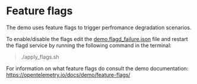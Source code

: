 # Feature flags
The demo uses feature flags to trigger perfromance degradation scenarios. 

To enable/disable the flags edit the [demo.flagd_failure.json](demo.flagd_failure.json) file and restart the flagd service by running the following command in the terminal:

> ./apply_flags.sh

For information on what feature flags do consult the demo documentation: https://opentelemetry.io/docs/demo/feature-flags/